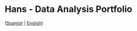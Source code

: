 # Hans - Data Analysis Portfolio 
([Spanish](https://github.com/HansAllTech/Hans_Data_Analysis_Portfolio/blob/main/Proyectos.md#tabla-de-contenido-es--en) | [English](https://github.com/HansAllTech/Hans_Data_Analysis_Portfolio/blob/main/Projects.md#table-of-content-es--en))                         
                                                          
                                                                                                                                                                                                                       
                                                              
                                                                        
                                          
                          
                         
              
      
            
        
   
 
 
 
